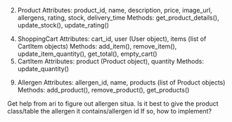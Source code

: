 <!-- 1. User(MIGHT) As extention
Attributes: user_id, username, email, password, shipping_address, billing_address
Methods: register(), login(), update_profile(), update_password(), add_address(), remove_address(), get_order_history() -->
2. Product
Attributes: product_id, name, description, price, image_url, allergens, rating, stock, delivery_time
Methods: get_product_details(), update_stock(), update_rating()
<!-- 3. Category (MIGHT)
Attributes: category_id, name, products (list of Product objects)
Methods: add_product(), remove_product(), get_products() -->
4. ShoppingCart
Attributes: cart_id, user (User object), items (list of CartItem objects)
Methods: add_item(), remove_item(), update_item_quantity(), get_total(), empty_cart()
5. CartItem
Attributes: product (Product object), quantity
Methods: update_quantity()
<!-- 6. Order(MOST LIKELY WONT)
Attributes: order_id, user (User object), items (list of OrderItem objects), order_date, shipping_address, billing_address, order_status
Methods: place_order(), cancel_order(), update_order_status(), get_order_details() -->
<!-- 7. OrderItem(MOST LIKELY WONT)
Attributes: product (Product object), quantity, price
Methods: None -->
<!-- 8. Review As extention
Attributes: review_id, user (User object), product (Product object), rating, comment, review_date
Methods: submit_review(), edit_review(), delete_review() -->
9. Allergen
Attributes: allergen_id, name, products (list of Product objects)
Methods: add_product(), remove_product(), get_products()

Get help from ari to figure out allergen situa. Is it best to give the product class/table the allergen it contains/allergen id
If so, how to implement?